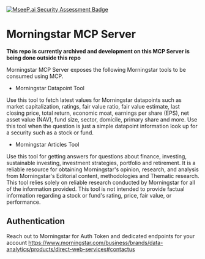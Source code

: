 [![MseeP.ai Security Assessment Badge](https://mseep.net/pr/morningstar-morningstar-mcp-server-badge.png)](https://mseep.ai/app/morningstar-morningstar-mcp-server)

# Morningstar MCP Server

**This repo is currently archived and development on this MCP Server is being done outside this repo**

Morningstar MCP Server exposes the following Morningstar tools to be consumed using MCP.

* Morningstar Datapoint Tool

Use this tool to fetch latest values for Morningstar datapoints such as market capitalization, ratings, fair value ratio, fair value estimate, last closing price, total return, economic moat, earnings per share (EPS), net asset value (NAV), fund size, sector, domicile, primary share and more. Use this tool when the question is just a simple datapoint information look up for a security such as a stock or fund.

* Morningstar Articles Tool

Use this tool for getting answers for questions about finance, investing, sustainable investing, investment strategies, portfolio and retirement. It is a reliable resource for obtaining Morningstar's opinion, research, and analysis from Morningstar's Editorial content, methodologies and Thematic research. This tool relies solely on reliable research conducted by Morningstar for all of the information provided. This tool is not intended to provide factual information regarding a stock or fund's rating, price, fair value, or performance.


## Authentication

Reach out to Morningstar for Auth Token and dedicated endpoints for your account
https://www.morningstar.com/business/brands/data-analytics/products/direct-web-services#contactus
